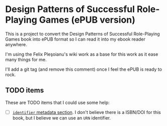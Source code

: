 # Design Patterns of Successful Role-Playing Games (ePUB version)

This is a project to convert the Design Patterns of Successful Role-Playing
Games book into ePUB format so I can read it into my ebook reader anywhere.

I'm using the Felix Pleşoianu's wiki work as a base for this work as it ease
many things for me.

I'll add a git tag (and remove this comment) once I feel the ePUB is ready to
rock.

## TODO items

These are TODO items that I could use some help:

- [ ] [`identifier` metadata section](http://pandoc.org/README#epub-metadata). I
  don't believe there is a ISBN/DOI for this book, but I believe we can use an
  `URN` identifier.
